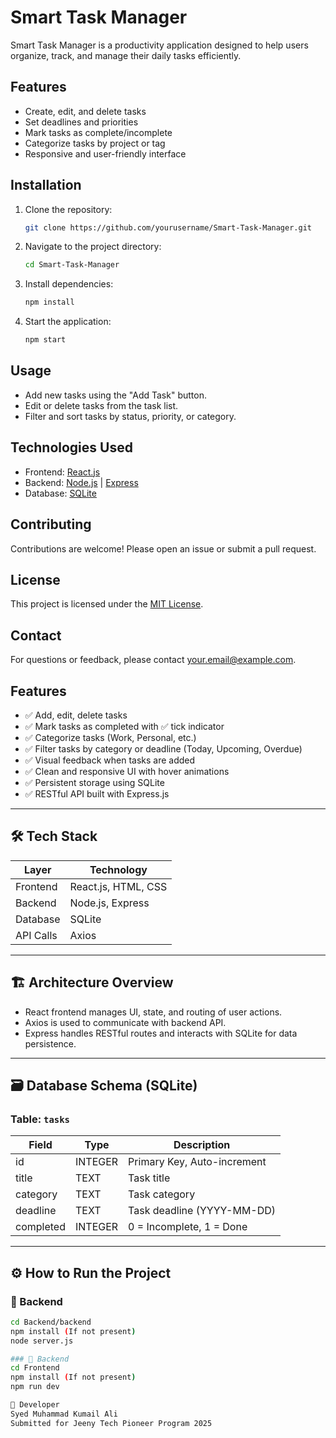 # Smart Task Manager

Smart Task Manager is a productivity application designed to help users organize, track, and manage their daily tasks efficiently.

## Features

- Create, edit, and delete tasks
- Set deadlines and priorities
- Mark tasks as complete/incomplete
- Categorize tasks by project or tag
- Responsive and user-friendly interface

## Installation

1. Clone the repository:
    ```bash
    git clone https://github.com/yourusername/Smart-Task-Manager.git
    ```
2. Navigate to the project directory:
    ```bash
    cd Smart-Task-Manager
    ```
3. Install dependencies:
    ```bash
    npm install
    ```
4. Start the application:
    ```bash
    npm start
    ```

## Usage

- Add new tasks using the "Add Task" button.
- Edit or delete tasks from the task list.
- Filter and sort tasks by status, priority, or category.

## Technologies Used

- Frontend: [React.js](https://reactjs.org/)
- Backend: [Node.js](https://nodejs.org/) | [Express](https://expressjs.com/) 
- Database: [SQLite](https://www.sqlite.org/) 

## Contributing

Contributions are welcome! Please open an issue or submit a pull request.

## License

This project is licensed under the [MIT License](LICENSE).

## Contact

For questions or feedback, please contact [your.email@example.com](mailto:your.email@example.com).


## Features

- ✅ Add, edit, delete tasks
- ✅ Mark tasks as completed with ✅ tick indicator
- ✅ Categorize tasks (Work, Personal, etc.)
- ✅ Filter tasks by category or deadline (Today, Upcoming, Overdue)
- ✅ Visual feedback when tasks are added
- ✅ Clean and responsive UI with hover animations
- ✅ Persistent storage using SQLite
- ✅ RESTful API built with Express.js

---

## 🛠️ Tech Stack

| Layer      | Technology         |
|------------|--------------------|
| Frontend   | React.js, HTML, CSS |
| Backend    | Node.js, Express   |
| Database   | SQLite             |
| API Calls  | Axios              |

---

## 🏗️ Architecture Overview


- React frontend manages UI, state, and routing of user actions.
- Axios is used to communicate with backend API.
- Express handles RESTful routes and interacts with SQLite for data persistence.

---

## 🗃️ Database Schema (SQLite)

### Table: `tasks`

| Field     | Type     | Description              |
|-----------|----------|--------------------------|
| id        | INTEGER  | Primary Key, Auto-increment |
| title     | TEXT     | Task title               |
| category  | TEXT     | Task category            |
| deadline  | TEXT     | Task deadline (YYYY-MM-DD) |
| completed | INTEGER  | 0 = Incomplete, 1 = Done |

---

## ⚙️ How to Run the Project

### 📌 Backend

```bash
cd Backend/backend
npm install (If not present)
node server.js

### 📌 Backend
cd Frontend
npm install (If not present)
npm run dev

👤 Developer
Syed Muhammad Kumail Ali
Submitted for Jeeny Tech Pioneer Program 2025 